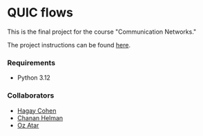 # QUIC flows

This is the final project for the course "Communication Networks."

The project instructions can be found [here](./final_project.pdf).


### Requirements
- Python 3.12

### Collaborators
- [Hagay Cohen](https://github.com/hagaycohen2)
- [Chanan Helman](https://github.com/chanan-hash)
- [Oz Atar](https://github.com/LILOZI)